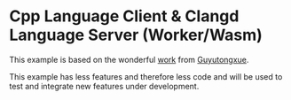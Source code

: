 # Cpp Language Client & Clangd Language Server (Worker/Wasm)

This example is based on the wonderful [work](https://github.com/guyutongxue/clangd-in-browser) from [Guyutongxue](https://github.com/guyutongxue).

This example has less features and therefore less code and will be used to test and integrate new features under development.
